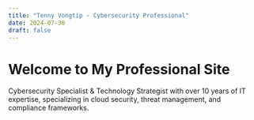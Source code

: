 ```yaml
---
title: "Tenny Vongtip - Cybersecurity Professional"
date: 2024-07-30
draft: false
---
```


# Welcome to My Professional Site

Cybersecurity Specialist & Technology Strategist with over 10 years of IT expertise, specializing in cloud security, threat management, and compliance frameworks.
